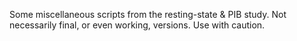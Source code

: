 Some miscellaneous scripts from the resting-state & PIB study. Not necessarily final, or even working, versions. Use
with caution.
